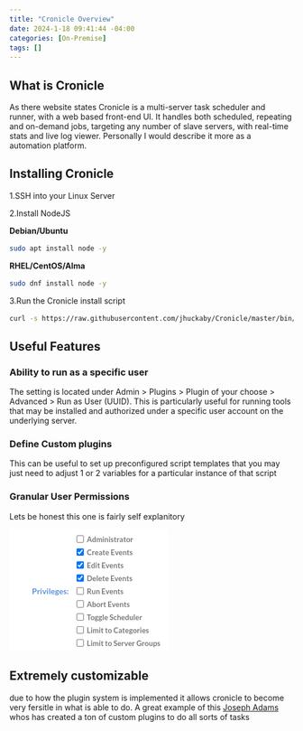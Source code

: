 ```yaml
---
title: "Cronicle Overview"
date: 2024-1-18 09:41:44 -04:00
categories: [On-Premise]
tags: []
---
```


## What is Cronicle
As there website states Cronicle is a multi-server task scheduler and runner, with a web based front-end UI. It handles both scheduled, repeating and on-demand jobs, targeting any number of slave servers, with real-time stats and live log viewer. Personally I would describe it more as a automation platform. 

## Installing Cronicle
1.SSH into your Linux Server

2.Install NodeJS

**Debian/Ubuntu**
```bash
sudo apt install node -y
```
**RHEL/CentOS/Alma**
```bash
sudo dnf install node -y
```

3.Run the Cronicle install script

```bash
curl -s https://raw.githubusercontent.com/jhuckaby/Cronicle/master/bin/install.js | node
```

## Useful Features
### Ability to run as a specific user
The setting is located under Admin > Plugins > Plugin of your choose > Advanced > Run as User (UUID). This is particularly useful for running tools that may be installed and authorized under a specific user account on the underlying server.

### Define Custom plugins
This can be useful to set up preconfigured script templates that you may just need to adjust 1 or 2 variables for a particular instance of that script

### Granular User Permissions
Lets be honest this one is fairly self explanitory

![1](/assets/2024/Cronicle-Overview/1.png)

## Extremely customizable
due to how the plugin system is implemented it allows cronicle to become very fersitle in what is able to do. A great example of this [Joseph Adams](https://github.com/josephdadams/CroniclePlugins) whos has created a ton of custom plugins to do all sorts of tasks